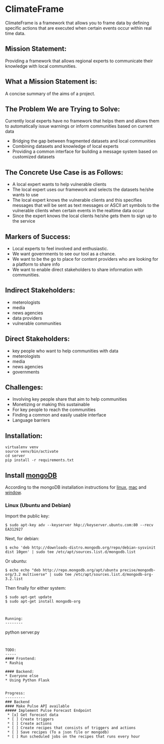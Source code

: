 # ClimateFrame
ClimateFrame is a framework that allows you to frame data by defining specific actions that are executed when certain events occur within real time data.


Mission Statement:
------------------
Providing a framework that allows regional experts to communicate their knowledge with local communities.


What a Mission Statement is:
----------------------------
A concise summary of the aims of a project.


The Problem We are Trying to Solve:
-----------------------------------
Currently local experts have no framework that helps them and allows them to automatically issue warnings or inform communities based on current data 

* Bridging the gap between fragmented datasets and local communities
* Combining datasets and knowledge of local experts
* Providing a common interface for building a message system based on customized datasets


The Concrete Use Case is as Follows: 
------------------------------------
* A local expert wants to help vulnerable clients 
* The local expert uses our framework and selects the datasets he/she wants to use
* The local expert knows the vulnerable clients and this specifies messages that will be sent as text messages or ASCII art symbols to the vulnerable clients when certain events in the realtime data occur
* Since the expert knows the local clients he/she gets them to sign up to the service 


Markers of Success:
-------------------
* Local experts to feel involved and enthusiastic. 
* We want governments to see our tool as a chance.
* We want to be the go to place for content providers who are looking for a platform to share info
* We want to enable direct stakeholders to share information with communities.


Indirect Stakeholders:
----------------------
* meterologists
* media 
* news agencies
* data providers
* vulnerable communities


Direct Stakeholders:
--------------------
* key people who want to help communities with data
* meterologists
* media 
* news agencies
* governments


Challenges:
-----------
* Involving key people share that aim to help communities
* Monetizing or making this sustainable
* For key people to reach the communities
* Finding a common and easily usable interface
* Language barriers


Installation:
-------------
```
virtualenv venv
source venv/bin/activate
cd server
pip install -r requirements.txt
```


##  Install [mongoDB](http://mongodb.org/)

According to the mongoDB installation instructions for [linux](https://docs.mongodb.org/master/administration/install-on-linux/), [mac](https://docs.mongodb.org/master/tutorial/install-mongodb-on-os-x/) and [window](https://docs.mongodb.org/master/tutorial/install-mongodb-on-windows/).

### Linux (Ubuntu and Debian)
Import the public key:

```
$ sudo apt-key adv --keyserver hkp://keyserver.ubuntu.com:80 --recv EA312927
```

Next, for debian:

```
$ echo 'deb http://downloads-distro.mongodb.org/repo/debian-sysvinit dist 10gen' | sudo tee /etc/apt/sources.list.d/mongodb.list
```

Or ubuntu:
```
$ echo echo "deb http://repo.mongodb.org/apt/ubuntu precise/mongodb-org/3.2 multiverse" | sudo tee /etc/apt/sources.list.d/mongodb-org-3.2.list

```

Then finally for either system:
```
$ sudo apt-get update
$ sudo apt-get install mongodb-org 



Running:
--------
```
python server.py
```


TODO:
-----
#### Frontend:
* Rashiq

#### Backend:
* Everyone else
* Using Python Flask


Progress:
---------
### Backend
#### Make Pulse API available
##### Implement Pulse Forecast Endpoint
 * [x] Get forecast data
 * [ ] Create triggers
 * [ ] Create actions
 * [ ] Create recipes that consists of triggers and actions
 * [ ] Save recipes (To a json file or mongodb)
 * [ ] Run scheduled jobs on the recipes that runs every hour
